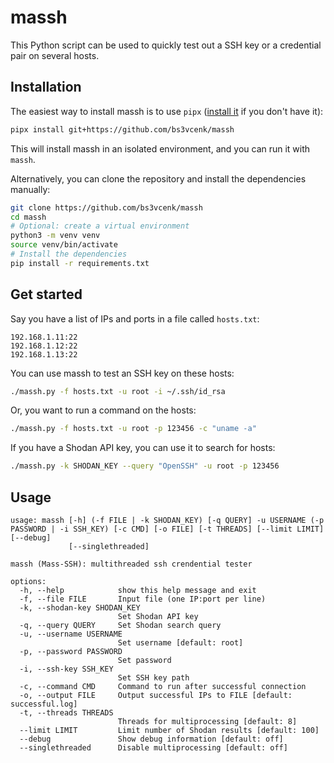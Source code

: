 # massh

This Python script can be used to quickly test out a SSH key or a credential pair on several hosts.

## Installation

The easiest way to install massh is to use `pipx` ([install it](https://pipx.pypa.io/stable/installation/) if you don't have it):
```bash
pipx install git+https://github.com/bs3vcenk/massh
```
This will install massh in an isolated environment, and you can run it with `massh`.

Alternatively, you can clone the repository and install the dependencies manually:
```bash
git clone https://github.com/bs3vcenk/massh
cd massh
# Optional: create a virtual environment
python3 -m venv venv
source venv/bin/activate
# Install the dependencies
pip install -r requirements.txt
```

## Get started

Say you have a list of IPs and ports in a file called `hosts.txt`:
```
192.168.1.11:22
192.168.1.12:22
192.168.1.13:22
```

You can use massh to test an SSH key on these hosts:
```bash
./massh.py -f hosts.txt -u root -i ~/.ssh/id_rsa
```

Or, you want to run a command on the hosts:
```bash
./massh.py -f hosts.txt -u root -p 123456 -c "uname -a"
```

If you have a Shodan API key, you can use it to search for hosts:
```bash
./massh.py -k SHODAN_KEY --query "OpenSSH" -u root -p 123456
```

## Usage
```
usage: massh [-h] (-f FILE | -k SHODAN_KEY) [-q QUERY] -u USERNAME (-p PASSWORD | -i SSH_KEY) [-c CMD] [-o FILE] [-t THREADS] [--limit LIMIT] [--debug]
             [--singlethreaded]

massh (Mass-SSH): multithreaded ssh crendential tester

options:
  -h, --help            show this help message and exit
  -f, --file FILE       Input file (one IP:port per line)
  -k, --shodan-key SHODAN_KEY
                        Set Shodan API key
  -q, --query QUERY     Set Shodan search query
  -u, --username USERNAME
                        Set username [default: root]
  -p, --password PASSWORD
                        Set password
  -i, --ssh-key SSH_KEY
                        Set SSH key path
  -c, --command CMD     Command to run after successful connection
  -o, --output FILE     Output successful IPs to FILE [default: successful.log]
  -t, --threads THREADS
                        Threads for multiprocessing [default: 8]
  --limit LIMIT         Limit number of Shodan results [default: 100]
  --debug               Show debug information [default: off]
  --singlethreaded      Disable multiprocessing [default: off]
```
